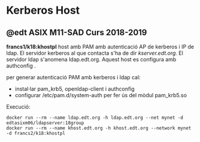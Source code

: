 # Kerberos Host 
## @edt ASIX M11-SAD Curs 2018-2019

**francs1/k18:khostpl** host amb PAM amb autenticació AP de  kerberos i IP de ldap.
  El servidor kerberos al que contacta s'ha de dir *kserver.edt.org*. El servidor ldap
  s'anomena ldap.edt.org. Aquest host es configura amb authconfig .
  
per generar autenticació PAM amb kerberos i ldap cal:

 * instal·lar pam_krb5, openldap-client i authconfig
 * configurar /etc/pam.d/system-auth per fer ús del mòdul pam_krb5.so


Execució:
```
docker run --rm --name ldap.edt.org -h ldap.edt.org --net mynet -d edtasixm06/ldapserver:18group
docker run --rm --name khost.edt.org -h khost.edt.org --network mynet -d francs2/k18:khostpl

```
